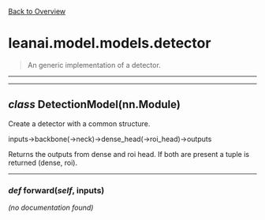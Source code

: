 [Back to Overview](../../../README.md)



# leanai.model.models.detector

> An generic implementation of a detector.


---
---
## *class* **DetectionModel**(nn.Module)

Create a detector with a common structure.

inputs->backbone(->neck)->dense_head(->roi_head)->outputs

Returns the outputs from dense and roi head. If both are present a tuple is returned (dense, roi).


---
### *def* **forward**(*self*, inputs)

*(no documentation found)*

